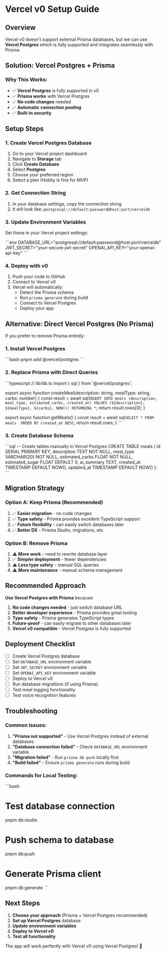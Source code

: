 # Vercel v0 Setup Guide

## Overview

Vercel v0 doesn't support external Prisma databases, but we can use **Vercel Postgres** which is fully supported and integrates seamlessly with Prisma.

## Solution: Vercel Postgres + Prisma

### Why This Works:
- ✅ **Vercel Postgres** is fully supported in v0
- ✅ **Prisma works** with Vercel Postgres
- ✅ **No code changes** needed
- ✅ **Automatic connection pooling**
- ✅ **Built-in security**

## Setup Steps

### 1. Create Vercel Postgres Database

1. Go to your Vercel project dashboard
2. Navigate to **Storage** tab
3. Click **Create Database**
4. Select **Postgres**
5. Choose your preferred region
6. Select a plan (Hobby is fine for MVP)

### 2. Get Connection String

1. In your database settings, copy the connection string
2. It will look like: `postgresql://default:password@host:port/verceldb`

### 3. Update Environment Variables

Set these in your Vercel project settings:

\`\`\`env
DATABASE_URL="postgresql://default:password@host:port/verceldb"
JWT_SECRET="your-secure-jwt-secret"
OPENAI_API_KEY="your-openai-api-key"
\`\`\`

### 4. Deploy with v0

1. Push your code to GitHub
2. Connect to Vercel v0
3. Vercel will automatically:
   - Detect the Prisma schema
   - Run `prisma generate` during build
   - Connect to Vercel Postgres
   - Deploy your app

## Alternative: Direct Vercel Postgres (No Prisma)

If you prefer to remove Prisma entirely:

### 1. Install Vercel Postgres
\`\`\`bash
pnpm add @vercel/postgres
\`\`\`

### 2. Replace Prisma with Direct Queries

\`\`\`typescript
// lib/db.ts
import { sql } from '@vercel/postgres';

export async function createMeal(description: string, mealType: string, carbs: number) {
  const result = await sql`
    INSERT INTO meals (description, meal_type, estimated_carbs, created_at)
    VALUES (${description}, ${mealType}, ${carbs}, NOW())
    RETURNING *
  `;
  return result.rows[0];
}

export async function getMeals() {
  const result = await sql`
    SELECT * FROM meals 
    ORDER BY created_at DESC
  `;
  return result.rows;
}
\`\`\`

### 3. Create Database Schema

\`\`\`sql
-- Create tables manually in Vercel Postgres
CREATE TABLE meals (
  id SERIAL PRIMARY KEY,
  description TEXT NOT NULL,
  meal_type VARCHAR(20) NOT NULL,
  estimated_carbs FLOAT NOT NULL,
  estimated_sugar FLOAT DEFAULT 0,
  ai_summary TEXT,
  created_at TIMESTAMP DEFAULT NOW(),
  updated_at TIMESTAMP DEFAULT NOW()
);
\`\`\`

## Migration Strategy

### Option A: Keep Prisma (Recommended)
1. ✅ **Easier migration** - no code changes
2. ✅ **Type safety** - Prisma provides excellent TypeScript support
3. ✅ **Future flexibility** - can easily switch databases later
4. ✅ **Better DX** - Prisma Studio, migrations, etc.

### Option B: Remove Prisma
1. ⚠️ **More work** - need to rewrite database layer
2. ✅ **Simpler deployment** - fewer dependencies
3. ⚠️ **Less type safety** - manual SQL queries
4. ⚠️ **More maintenance** - manual schema management

## Recommended Approach

**Use Vercel Postgres with Prisma** because:

1. **No code changes needed** - just switch database URL
2. **Better developer experience** - Prisma provides great tooling
3. **Type safety** - Prisma generates TypeScript types
4. **Future-proof** - can easily migrate to other databases later
5. **Vercel v0 compatible** - Vercel Postgres is fully supported

## Deployment Checklist

- [ ] Create Vercel Postgres database
- [ ] Set `DATABASE_URL` environment variable
- [ ] Set `JWT_SECRET` environment variable  
- [ ] Set `OPENAI_API_KEY` environment variable
- [ ] Deploy to Vercel v0
- [ ] Run database migrations (if using Prisma)
- [ ] Test meal logging functionality
- [ ] Test voice recognition features

## Troubleshooting

### Common Issues:

1. **"Prisma not supported"** - Use Vercel Postgres instead of external databases
2. **"Database connection failed"** - Check `DATABASE_URL` environment variable
3. **"Migration failed"** - Run `prisma db push` locally first
4. **"Build failed"** - Ensure `prisma generate` runs during build

### Commands for Local Testing:

\`\`\`bash
# Test database connection
pnpm db:studio

# Push schema to database
pnpm db:push

# Generate Prisma client
pnpm db:generate
\`\`\`

## Next Steps

1. **Choose your approach** (Prisma + Vercel Postgres recommended)
2. **Set up Vercel Postgres** database
3. **Update environment variables**
4. **Deploy to Vercel v0**
5. **Test all functionality**

The app will work perfectly with Vercel v0 using Vercel Postgres! 🚀
